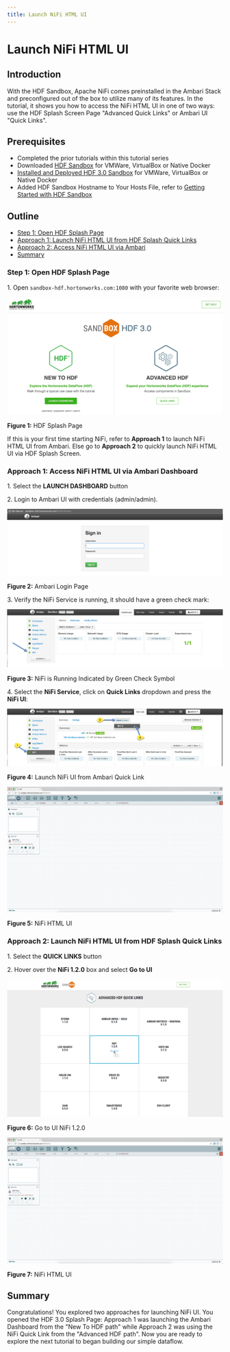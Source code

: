 ```yaml
---
title: Launch NiFi HTML UI
---
```


# Launch NiFi HTML UI

## Introduction

With the HDF Sandbox, Apache NiFi comes preinstalled in the Ambari Stack and preconfigured out of the box to utilize many of its features. In the tutorial, it shows you how to access the NiFi HTML UI in one of two ways: use the HDF Splash Screen Page "Advanced Quick Links" or Ambari UI "Quick Links".

## Prerequisites
-   Completed the prior tutorials within this tutorial series
-   Downloaded [HDF Sandbox](https://hortonworks.com/products/sandbox/) for VMWare, VirtualBox or Native Docker
-   [Installed and Deployed HDF 3.0 Sandbox](https://hortonworks.com/tutorial/sandbox-deployment-and-install-guide/) for VMWare, VirtualBox or Native Docker
-   Added HDF Sandbox Hostname to Your Hosts File, refer to [Getting Started with HDF Sandbox](https://hortonworks.com/tutorial/getting-started-with-hdf-sandbox/)

## Outline
-   [Step 1: Open HDF Splash Page](#step-1-open-hdf-splash-page)
-   [Approach 1: Launch NiFi HTML UI from HDF Splash Quick Links](#approach-1-launch-nifi-html-ui-from-hdf-splash-quick-links)
-   [Approach 2: Access NiFi HTML UI via Ambari](#approach-2-access-nifi-html-ui-via-ambari)
-   [Summary](#summary)

### Step 1: Open HDF Splash Page

1\. Open `sandbox-hdf.hortonworks.com:1080` with your favorite web browser:

![hdf_splash_screen](assets/tutorial-2-launch-nifi-html-ui/hdf_splash_screen.png)

**Figure 1:** HDF Splash Page

If this is your first time starting NiFi, refer to **Approach 1** to launch NiFi HTML UI from Ambari.
Else go to **Approach 2** to quickly launch NiFi HTML UI via HDF Splash Screen.

### Approach 1: Access NiFi HTML UI via Ambari Dashboard

1\. Select the **LAUNCH DASHBOARD** button

2\. Login to Ambari UI with credentials (admin/admin).

![login_ambari_ui.png](assets/tutorial-2-launch-nifi-html-ui/approach-1-ambari/login_ambari_ui.png)

**Figure 2:** Ambari Login Page

3\. Verify the NiFi Service is running, it should have a green check mark:

![verify_nifi_running.png](assets/tutorial-2-launch-nifi-html-ui/approach-1-ambari/verify_nifi_running.png)

**Figure 3:** NiFi is Running Indicated by Green Check Symbol

4\. Select the **NiFi Service**, click on **Quick Links** dropdown and press the **NiFi UI**:

![open-nifi-ui-via-ambari.png](assets/tutorial-2-launch-nifi-html-ui/approach-1-ambari/open-nifi-ui-via-ambari.png)

**Figure 4:** Launch NiFi UI from Ambari Quick Link

![open_nifi_html_interface.png](assets/tutorial-2-launch-nifi-html-ui/approach-1-ambari/open_nifi_html_interface.png)

**Figure 5:** NiFi HTML UI

### Approach 2: Launch NiFi HTML UI from HDF Splash Quick Links

1\. Select the **QUICK LINKS** button

2\. Hover over the **NiFi 1.2.0** box and select **Go to UI**

![splash_nifi_quicklink](assets/tutorial-2-launch-nifi-html-ui/approach-2-splash/splash_nifi_quicklink.png)

**Figure 6:** Go to UI NiFi 1.2.0

![open_nifi_html_interface.png](assets/tutorial-2-launch-nifi-html-ui/approach-2-splash/open_nifi_html_interface.png)

**Figure 7:** NiFi HTML UI

## Summary

Congratulations! You explored two approaches for launching NiFi UI. You opened the HDF 3.0 Splash Page: Approach 1 was launching the Ambari Dashboard from the "New To HDF path" while Approach 2 was using the NiFi Quick Link from the "Advanced HDF path". Now you are ready to explore the next tutorial to began building our simple dataflow.
